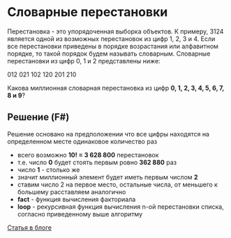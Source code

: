 # Словарные перестановки
Перестановка - это упорядоченная выборка объектов. К примеру, 3124 является одной из возможных перестановок из цифр 1, 2, 3 и 4. Если все перестановки приведены в порядке возрастания или алфавитном порядке, то такой порядок будем называть словарным. Словарные перестановки из цифр 0, 1 и 2 представлены ниже:

012   021   102   120   201   210

Какова миллионная словарная перестановка из цифр __0, 1, 2, 3, 4, 5, 6, 7, 8 и 9__?  

## Решение (F#)

Решение основано на предположении что все цифры находятся на определенном месте одинаковое количество раз
- всего возможно __10! = 3 628 800__ перестановок
- т.е. число __0__ будет стоять первым ровно __362 880__ раз
- число __1__ - столько же
- значит миллионный элемент будет иметь первым числом __2__
- ставим число 2 на первое место, остальные числа, от меньшего к большему расставляем аналогично
- __fact__ - функция вычисления факториала
- __loop__ - рекурсивная функция вычисления n-ой перестановки списка, согласно приведенному выше алгоритму

[Статья в блоге](https://best1c.ru/blog/post26.html)
